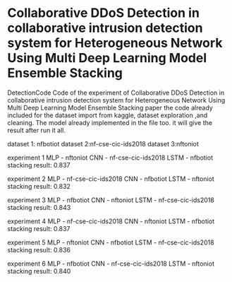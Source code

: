 # Collaborative DDoS Detection in collaborative intrusion detection system for Heterogeneous Network Using Multi Deep Learning Model Ensemble Stacking

DetectionCode
Code of the experiment of Collaborative DDoS Detection in collaborative intrusion detection system for Heterogeneous Network Using Multi Deep Learning Model Ensemble Stacking paper
the code already included for the dataset import from kaggle, dataset exploration ,and cleaning. The model already implemented in the file too. it will give the result after run it all. 

dataset 1: nfbotiot
dataset 2:nf-cse-cic-ids2018
dataset 3:nftoniot

experiment 1
MLP - nftoniot
CNN - nf-cse-cic-ids2018
LSTM - nfbotiot
stacking result: 0.837

experiment 2
MLP - nf-cse-cic-ids2018
CNN - nfbotiot
LSTM - nftoniot
stacking result: 0.832

experiment 3
MLP - nfbotiot
CNN - nftoniot
LSTM - nf-cse-cic-ids2018
stacking result: 0.843

experiment 4
MLP - nf-cse-cic-ids2018
CNN - nftoniot
LSTM - nfbotiot
stacking result: 0.837

experiment 5
MLP - nftoniot
CNN - nfbotiot
LSTM - nf-cse-cic-ids2018
stacking result: 0.836

experiment 6
MLP - nfbotiot
CNN - nf-cse-cic-ids2018
LSTM - nftoniot
stacking result: 0.840
